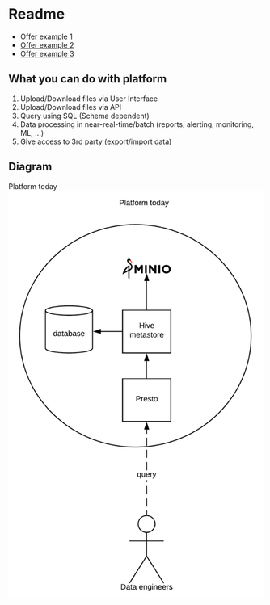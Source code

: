 # Readme
* [Offer example 1](example1/example1.md)
* [Offer example 2](./example2/example2.md)
* [Offer example 3](./example3/example3.md)
## What you can do with platform
1. Upload/Download files via User Interface
2. Upload/Download files via API
3. Query using SQL (Schema dependent)
4. Data processing in near-real-time/batch (reports, alerting, monitoring, ML, ...)
5. Give access to 3rd party (export/import data)
## Diagram
Platform today
![img](./platform/platform-april-2020.png)
